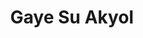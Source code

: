 ---
layout: post
category: concert
title: Gaye Su Akyol
artists: 
- Gaye Su Akyol
place: 
- La Maroquinerie
country: France
city: Paris
---